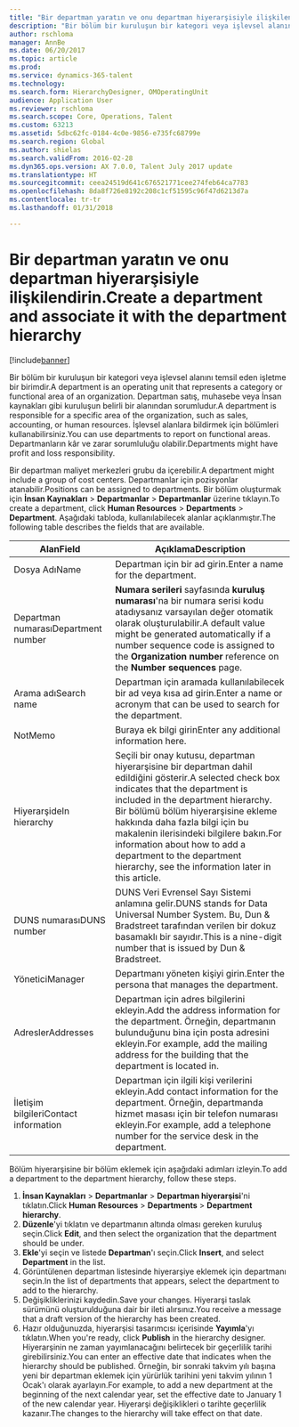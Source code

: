 ```yaml
---
title: "Bir departman yaratın ve onu departman hiyerarşisiyle ilişkilendirin."
description: "Bir bölüm bir kuruluşun bir kategori veya işlevsel alanını temsil eden işletme bir birimdir. Departman satış, muhasebe veya İnsan kaynakları gibi kuruluşun belirli bir alanından sorumludur. İşlevsel alanlara bildirmek için bölümleri kullanabilirsiniz. Departmanların kâr ve zarar sorumluluğu olabilir."
author: rschloma
manager: AnnBe
ms.date: 06/20/2017
ms.topic: article
ms.prod: 
ms.service: dynamics-365-talent
ms.technology: 
ms.search.form: HierarchyDesigner, OMOperatingUnit
audience: Application User
ms.reviewer: rschloma
ms.search.scope: Core, Operations, Talent
ms.custom: 63213
ms.assetid: 5dbc62fc-0184-4c0e-9856-e735fc68799e
ms.search.region: Global
ms.author: shielas
ms.search.validFrom: 2016-02-28
ms.dyn365.ops.version: AX 7.0.0, Talent July 2017 update
ms.translationtype: HT
ms.sourcegitcommit: ceea24519d641c676521771cee274feb64ca7783
ms.openlocfilehash: 8da8f726e8192c208c1cf51595c96f47d6213d7a
ms.contentlocale: tr-tr
ms.lasthandoff: 01/31/2018

---
```


# <a name="create-a-department-and-associate-it-with-the-department-hierarchy"></a><span data-ttu-id="51447-106">Bir departman yaratın ve onu departman hiyerarşisiyle ilişkilendirin.</span><span class="sxs-lookup"><span data-stu-id="51447-106">Create a department and associate it with the department hierarchy</span></span>

[!include[banner](includes/banner.md)]


<span data-ttu-id="51447-107">Bir bölüm bir kuruluşun bir kategori veya işlevsel alanını temsil eden işletme bir birimdir.</span><span class="sxs-lookup"><span data-stu-id="51447-107">A department is an operating unit that represents a category or functional area of an organization.</span></span> <span data-ttu-id="51447-108">Departman satış, muhasebe veya İnsan kaynakları gibi kuruluşun belirli bir alanından sorumludur.</span><span class="sxs-lookup"><span data-stu-id="51447-108">A department is responsible for a specific area of the organization, such as sales, accounting, or human resources.</span></span> <span data-ttu-id="51447-109">İşlevsel alanlara bildirmek için bölümleri kullanabilirsiniz.</span><span class="sxs-lookup"><span data-stu-id="51447-109">You can use departments to report on functional areas.</span></span> <span data-ttu-id="51447-110">Departmanların kâr ve zarar sorumluluğu olabilir.</span><span class="sxs-lookup"><span data-stu-id="51447-110">Departments might have profit and loss responsibility.</span></span>

<span data-ttu-id="51447-111">Bir departman maliyet merkezleri grubu da içerebilir.</span><span class="sxs-lookup"><span data-stu-id="51447-111">A department might include a group of cost centers.</span></span> <span data-ttu-id="51447-112">Departmanlar için pozisyonlar atanabilir.</span><span class="sxs-lookup"><span data-stu-id="51447-112">Positions can be assigned to departments.</span></span> <span data-ttu-id="51447-113">Bir bölüm oluşturmak için **İnsan Kaynakları** &gt; **Departmanlar** &gt; **Departmanlar** üzerine tıklayın.</span><span class="sxs-lookup"><span data-stu-id="51447-113">To create a department, click **Human Resources** &gt; **Departments** &gt; **Department**.</span></span> <span data-ttu-id="51447-114">Aşağıdaki tabloda, kullanılabilecek alanlar açıklanmıştır.</span><span class="sxs-lookup"><span data-stu-id="51447-114">The following table describes the fields that are available.</span></span>

| <span data-ttu-id="51447-115">Alan</span><span class="sxs-lookup"><span data-stu-id="51447-115">Field</span></span>               | <span data-ttu-id="51447-116">Açıklama</span><span class="sxs-lookup"><span data-stu-id="51447-116">Description</span></span>                                                                                                                                                                                                       |
|---------------------|-------------------------------------------------------------------------------------------------------------------------------------------------------------------------------------------------------------------|
| <span data-ttu-id="51447-117">Dosya Adı</span><span class="sxs-lookup"><span data-stu-id="51447-117">Name</span></span>                | <span data-ttu-id="51447-118">Departman için bir ad girin.</span><span class="sxs-lookup"><span data-stu-id="51447-118">Enter a name for the department.</span></span>                                                                                                                                                                                  |
| <span data-ttu-id="51447-119">Departman numarası</span><span class="sxs-lookup"><span data-stu-id="51447-119">Department number</span></span>   | <span data-ttu-id="51447-120">**Numara serileri** sayfasında **kuruluş numarası**'na bir numara serisi kodu atadıysanız varsayılan değer otomatik olarak oluşturulabilir.</span><span class="sxs-lookup"><span data-stu-id="51447-120">A default value might be generated automatically if a number sequence code is assigned to the **Organization number** reference on the **Number sequences** page.</span></span>                                                 |
| <span data-ttu-id="51447-121">Arama adı</span><span class="sxs-lookup"><span data-stu-id="51447-121">Search name</span></span>         | <span data-ttu-id="51447-122">Departman için aramada kullanılabilecek bir ad veya kısa ad girin.</span><span class="sxs-lookup"><span data-stu-id="51447-122">Enter a name or acronym that can be used to search for the department.</span></span>                                                                                                                                            |
| <span data-ttu-id="51447-123">Not</span><span class="sxs-lookup"><span data-stu-id="51447-123">Memo</span></span>                | <span data-ttu-id="51447-124">Buraya ek bilgi girin</span><span class="sxs-lookup"><span data-stu-id="51447-124">Enter any additional information here.</span></span>                                                                                                                                                                            |
| <span data-ttu-id="51447-125">Hiyerarşide</span><span class="sxs-lookup"><span data-stu-id="51447-125">In hierarchy</span></span>        | <span data-ttu-id="51447-126">Seçili bir onay kutusu, departman hiyerarşisine bir departman dahil edildiğini gösterir.</span><span class="sxs-lookup"><span data-stu-id="51447-126">A selected check box indicates that the department is included in the department hierarchy.</span></span> <span data-ttu-id="51447-127">Bir bölümü bölüm hiyerarşisine ekleme hakkında daha fazla bilgi için bu makalenin ilerisindeki bilgilere bakın.</span><span class="sxs-lookup"><span data-stu-id="51447-127">For information about how to add a department to the department hierarchy, see the information later in this article.</span></span> |
| <span data-ttu-id="51447-128">DUNS numarası</span><span class="sxs-lookup"><span data-stu-id="51447-128">DUNS number</span></span>         | <span data-ttu-id="51447-129">DUNS Veri Evrensel Sayı Sistemi anlamına gelir.</span><span class="sxs-lookup"><span data-stu-id="51447-129">DUNS stands for Data Universal Number System.</span></span> <span data-ttu-id="51447-130">Bu, Dun & Bradstreet tarafından verilen bir dokuz basamaklı bir sayıdır.</span><span class="sxs-lookup"><span data-stu-id="51447-130">This is a nine-digit number that is issued by Dun & Bradstreet.</span></span>                                                                                                     |
| <span data-ttu-id="51447-131">Yönetici</span><span class="sxs-lookup"><span data-stu-id="51447-131">Manager</span></span>             | <span data-ttu-id="51447-132">Departmanı yöneten kişiyi girin.</span><span class="sxs-lookup"><span data-stu-id="51447-132">Enter the persona that manages the department.</span></span>                                                                                                                                                                    |
| <span data-ttu-id="51447-133">Adresler</span><span class="sxs-lookup"><span data-stu-id="51447-133">Addresses</span></span>           | <span data-ttu-id="51447-134">Departman için adres bilgilerini ekleyin.</span><span class="sxs-lookup"><span data-stu-id="51447-134">Add the address information for the department.</span></span> <span data-ttu-id="51447-135">Örneğin, departmanın bulunduğunu bina için posta adresini ekleyin.</span><span class="sxs-lookup"><span data-stu-id="51447-135">For example, add the mailing address for the building that the department is located in.</span></span>                                                                          |
| <span data-ttu-id="51447-136">İletişim bilgileri</span><span class="sxs-lookup"><span data-stu-id="51447-136">Contact information</span></span> | <span data-ttu-id="51447-137">Departman için ilgili kişi verilerini ekleyin.</span><span class="sxs-lookup"><span data-stu-id="51447-137">Add contact information for the department.</span></span> <span data-ttu-id="51447-138">Örneğin, departmanda hizmet masası için bir telefon numarası ekleyin.</span><span class="sxs-lookup"><span data-stu-id="51447-138">For example, add a telephone number for the service desk in the department.</span></span>                                                                                           |

<span data-ttu-id="51447-139">Bölüm hiyerarşisine bir bölüm eklemek için aşağıdaki adımları izleyin.</span><span class="sxs-lookup"><span data-stu-id="51447-139">To add a department to the department hierarchy, follow these steps.</span></span>

1.  <span data-ttu-id="51447-140">**İnsan Kaynakları** &gt; **Departmanlar** &gt; **Departman hiyerarşisi**'ni tıklatın.</span><span class="sxs-lookup"><span data-stu-id="51447-140">Click **Human Resources** &gt; **Departments** &gt; **Department hierarchy**.</span></span>
2.  <span data-ttu-id="51447-141">**Düzenle**'yi tıklatın ve departmanın altında olması gereken kuruluş seçin.</span><span class="sxs-lookup"><span data-stu-id="51447-141">Click **Edit**, and then select the organization that the department should be under.</span></span>
3.  <span data-ttu-id="51447-142">**Ekle**'yi seçin ve listede **Departman**'ı seçin.</span><span class="sxs-lookup"><span data-stu-id="51447-142">Click **Insert**, and select **Department** in the list.</span></span>
4.  <span data-ttu-id="51447-143">Görüntülenen departman listesinde hiyerarşiye eklemek için departmanı seçin.</span><span class="sxs-lookup"><span data-stu-id="51447-143">In the list of departments that appears, select the department to add to the hierarchy.</span></span>
5.  <span data-ttu-id="51447-144">Değişikliklerinizi kaydedin.</span><span class="sxs-lookup"><span data-stu-id="51447-144">Save your changes.</span></span> <span data-ttu-id="51447-145">Hiyerarşi taslak sürümünü oluşturulduğuna dair bir ileti alırsınız.</span><span class="sxs-lookup"><span data-stu-id="51447-145">You receive a message that a draft version of the hierarchy has been created.</span></span>
6.  <span data-ttu-id="51447-146">Hazır olduğunuzda, hiyerarşisi tasarımcısı içerisinde **Yayımla**'yı tıklatın.</span><span class="sxs-lookup"><span data-stu-id="51447-146">When you're ready, click **Publish** in the hierarchy designer.</span></span> <span data-ttu-id="51447-147">Hiyerarşinin ne zaman yayımlanacağını belirtecek bir geçerlilik tarihi girebilirsiniz.</span><span class="sxs-lookup"><span data-stu-id="51447-147">You can enter an effective date that indicates when the hierarchy should be published.</span></span> <span data-ttu-id="51447-148">Örneğin, bir sonraki takvim yılı başına yeni bir departman eklemek için yürürlük tarihini yeni takvim yılının 1 Ocak'ı olarak ayarlayın.</span><span class="sxs-lookup"><span data-stu-id="51447-148">For example, to add a new department at the beginning of the next calendar year, set the effective date to January 1 of the new calendar year.</span></span> <span data-ttu-id="51447-149">Hiyerarşi değişiklikleri o tarihte geçerlilik kazanır.</span><span class="sxs-lookup"><span data-stu-id="51447-149">The changes to the hierarchy will take effect on that date.</span></span>





